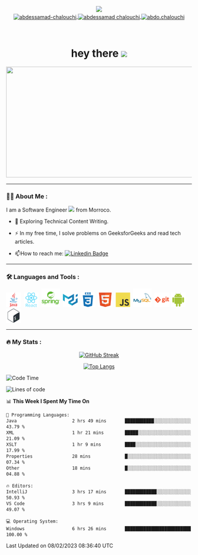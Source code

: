 <div id="header" align="center">
  <img src="https://media.giphy.com/media/M9gbBd9nbDrOTu1Mqx/giphy.gif" width="100"/>
  <div id="badges">
    <a href="https://www.linkedin.com/in/chalouchi/" target="blank">
      <img align="center" src="https://raw.githubusercontent.com/rahuldkjain/github-profile-readme-generator/master/src/images/icons/Social/linked-in-alt.svg" alt="abdessamad-chalouchi" height="30" width="40" />
    </a>
    <a href="https://fb.com/profile.php?id=100085176870158" target="blank">
      <img align="center" src="https://raw.githubusercontent.com/rahuldkjain/github-profile-readme-generator/master/src/images/icons/Social/facebook.svg" alt="abdessamad chalouchi" height="30" width="40" />
    </a>
    <a href="https://instagram.com/abdo.chalouchi" target="blank">
      <img align="center" src="https://raw.githubusercontent.com/rahuldkjain/github-profile-readme-generator/master/src/images/icons/Social/instagram.svg" alt="abdo.chalouchi" height="30" width="40" />
    </a>
  </div>
  <br>
  <img src="https://komarev.com/ghpvc/?username=abdessamad-chalouchi&style=flat-square&color=blue" alt=""/>
  <h1>
    hey there
    <img src="https://media.giphy.com/media/hvRJCLFzcasrR4ia7z/giphy.gif" width="30px"/>
  </h1>
</div>
<div align="center">
  <img src="https://media.giphy.com/media/dWesBcTLavkZuG35MI/giphy.gif" width="600" height="300"/>
</div>
<hr>

### :woman_technologist: About Me :
I am a Software Engineer <img src="https://media.giphy.com/media/WUlplcMpOCEmTGBtBW/giphy.gif" width="30"> from Morroco.
<!-- :telescope: I’m working as a Software Engineer and contributing to frontend and backend for building web applications. --->
- :seedling: Exploring Technical Content Writing.

- :zap: In my free time, I solve problems on GeeksforGeeks and read tech articles.

- :mailbox:How to reach me: [![Linkedin Badge](https://img.shields.io/badge/-chalouchi-blue?style=flat&logo=Linkedin&logoColor=white)](https://www.linkedin.com/in/chalouchi/)

---

### :hammer_and_wrench: Languages and Tools :
<div>
  <img src="https://github.com/devicons/devicon/blob/master/icons/java/java-original-wordmark.svg" title="Java" alt="Java" width="40" height="40"/>&nbsp;
  <img src="https://github.com/devicons/devicon/blob/master/icons/react/react-original-wordmark.svg" title="React" alt="React" width="40" height="40"/>&nbsp;
  <img src="https://github.com/devicons/devicon/blob/master/icons/spring/spring-original-wordmark.svg" title="Spring" alt="Spring" width="50" height="50"/>&nbsp;
  <img src="https://github.com/devicons/devicon/blob/master/icons/materialui/materialui-original.svg" title="Material UI" alt="Material UI" width="40" height="40"/>&nbsp;
  <img src="https://github.com/devicons/devicon/blob/master/icons/css3/css3-plain-wordmark.svg"  title="CSS3" alt="CSS" width="40" height="40"/>&nbsp;
  <img src="https://github.com/devicons/devicon/blob/master/icons/html5/html5-original.svg" title="HTML5" alt="HTML" width="40" height="40"/>&nbsp;
  <img src="https://github.com/devicons/devicon/blob/master/icons/javascript/javascript-original.svg" title="JavaScript" alt="JavaScript" width="40" height="40"/>&nbsp;
  <img src="https://github.com/devicons/devicon/blob/master/icons/mysql/mysql-original-wordmark.svg" title="MySQL"  alt="MySQL" width="50" height="50"/>&nbsp;
  <img src="https://github.com/devicons/devicon/blob/master/icons/git/git-plain-wordmark.svg" title="Git" **alt="Git" width="40" height="40"/>
  <img src="https://github.com/devicons/devicon/blob/master/icons/android/android-plain.svg" title="Android" alt="Android" width="40" height="40"/>&nbsp;
  <img src="https://github.com/devicons/devicon/blob/master/icons/bash/bash-original.svg" title="Bash" alt="Bash" width="40" height="40"/>&nbsp;
</div>

---

### :fire: My Stats :

<div align="center">
  
[![GitHub Streak](http://github-readme-streak-stats.herokuapp.com?user=abdessamad-chalouchi&theme=neon-dark&hide_border=true&border_radius=10)](https://git.io/streak-stats)

[![Top Langs](https://github-readme-stats.vercel.app/api/top-langs/?username=abdessamad-chalouchi&layout=compact&theme=vision-friendly-dark)](https://github.com/anuraghazra/github-readme-stats)
</div>

<!--START_SECTION:waka-->
![Code Time](http://img.shields.io/badge/Code%20Time-88%20hrs%2010%20mins-blue)

![Lines of code](https://img.shields.io/badge/From%20Hello%20World%20I%27ve%20Written-135%20Thousand%20lines%20of%20code-blue)

📊 **This Week I Spent My Time On** 

```text
💬 Programming Languages: 
Java                     2 hrs 49 mins       ███████████░░░░░░░░░░░░░░   43.79 % 
XML                      1 hr 21 mins        █████░░░░░░░░░░░░░░░░░░░░   21.09 % 
XSLT                     1 hr 9 mins         ████░░░░░░░░░░░░░░░░░░░░░   17.99 % 
Properties               28 mins             █░░░░░░░░░░░░░░░░░░░░░░░░   07.34 % 
Other                    18 mins             █░░░░░░░░░░░░░░░░░░░░░░░░   04.88 % 

🔥 Editors: 
IntelliJ                 3 hrs 17 mins       ████████████░░░░░░░░░░░░░   50.93 % 
VS Code                  3 hrs 9 mins        ████████████░░░░░░░░░░░░░   49.07 % 

💻 Operating System: 
Windows                  6 hrs 26 mins       █████████████████████████   100.00 % 

```


 Last Updated on 08/02/2023 08:36:40 UTC
<!--END_SECTION:waka-->
